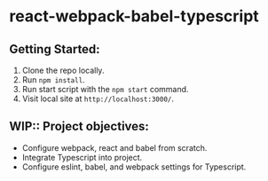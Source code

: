# react-webpack-babel-typescript

## Getting Started:

1. Clone the repo locally.
2. Run `npm install`.
3. Run start script with the `npm start` command.
4. Visit local site at `http://localhost:3000/`.

## WIP:: Project objectives:

- Configure webpack, react and babel from scratch.
- Integrate Typescript into project.
- Configure eslint, babel, and webpack settings for Typescript.
